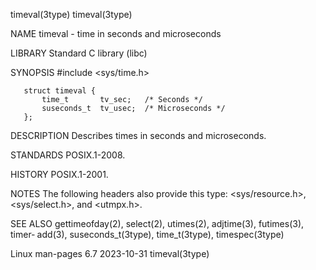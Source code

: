 timeval(3type)                                                  timeval(3type)

NAME
       timeval - time in seconds and microseconds

LIBRARY
       Standard C library (libc)

SYNOPSIS
       #include <sys/time.h>

       struct timeval {
           time_t       tv_sec;   /* Seconds */
           suseconds_t  tv_usec;  /* Microseconds */
       };

DESCRIPTION
       Describes times in seconds and microseconds.

STANDARDS
       POSIX.1-2008.

HISTORY
       POSIX.1-2001.

NOTES
       The   following  headers  also  provide  this  type:  <sys/resource.h>,
       <sys/select.h>, and <utmpx.h>.

SEE ALSO
       gettimeofday(2), select(2), utimes(2), adjtime(3),  futimes(3),  timer‐
       add(3), suseconds_t(3type), time_t(3type), timespec(3type)

Linux man-pages 6.7               2023-10-31                    timeval(3type)
